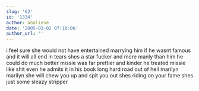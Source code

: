 ```yaml
---
slug: '62'
id: '1334'
author: analiese
date: '2005-03-02 07:10:06'
author_url: ''
---
```

i feel sure she would not have entertained marrying him if he wasnt famous and it will all end in tears shes a star fucker and more manly than him he could do much better missie was far prettier and kinder he treated missie like shit even he admits it in his book long hard road out of hell marilyn marilyn she will chew you up and spit you out shes riding on your fame shes just some sleazy stripper

